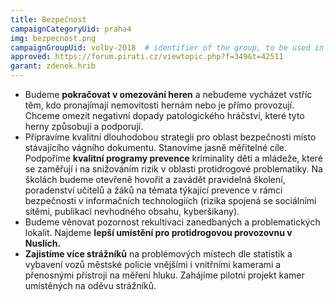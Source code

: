 ```yaml
---
title: Bezpečnost 
campaignCategoryUid: praha4
img: bezpecnost.png
campaignGroupUid: volby-2018  # identifier of the group, to be used in program point
approved: https://forum.pirati.cz/viewtopic.php?f=349&t=42511
garant: zdenek.hrib
---
```


* Budeme **pokračovat v omezování heren** a nebudeme vycházet vstříc těm, kdo pronajímají nemovitosti hernám nebo je přímo provozují. Chceme omezit negativní dopady patologického hráčství, které tyto herny způsobují a podporují.
* Připravíme kvalitní dlouhodobou strategii pro oblast bezpečnosti místo stávajícího vágního dokumentu. Stanovíme jasně měřitelné cíle.
Podpoříme **kvalitní programy prevence** kriminality dětí a mládeže, které se zaměřují i na snižováním rizik v oblasti protidrogové problematiky. 
Na školách budeme otevřeně hovořit a zavádět pravidelná školení, poradenství učitelů a žáků na témata týkající prevence v rámci bezpečnosti v informačních technologiích (rizika spojená se sociálními sítěmi, publikací nevhodného obsahu, kyberšikany).
* Budeme věnovat pozornost rekultivaci zanedbaných a problematických lokalit. Najdeme **lepší umístění pro protidrogovou provozovnu v Nuslích.**
* **Zajistíme více strážníků** na problémových místech dle statistik a vybavení vozů městské policie vnějšími i vnitřními kamerami a přenosnými přístroji na měření hluku. Zahájíme pilotní projekt kamer umístěných na oděvu strážníků.

